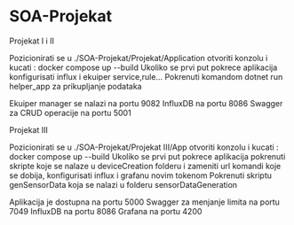 # SOA-Projekat

Projekat I i II

Pozicionirati se u ./SOA-Projekat/Projekat/Application otvoriti konzolu i kucati : docker compose up --build
Ukoliko se prvi put pokrece aplikacija konfigurisati influx i ekuiper service,rule...
Pokrenuti komandom dotnet run helper_app za prikupljanje podataka

Ekuiper manager se nalazi na portu 9082
InfluxDB na portu 8086
Swagger za CRUD operacije na portu 5001

Projekat III

Pozicionirati se u ./SOA-Projekat/Projekat III/App otvoriti konzolu i kucati : docker compose up --build
Ukoliko se prvi put pokrece aplikacija pokrenuti skripte koje se nalaze u deviceCreation folderu i zameniti 
url komandi koje se dobija, konfigurisati influx i grafanu novim tokenom
Pokrenuti skriptu genSensorData  koja se nalazi u folderu sensorDataGeneration

Aplikacija je dostupna na portu 5000
Swagger za menjanje limita na portu 7049
InfluxDB na portu 8086
Grafana na portu 4200


